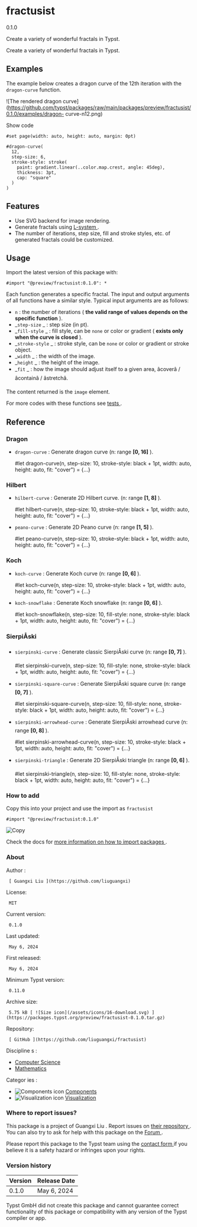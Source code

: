 #  fractusist

0.1.0

Create a variety of wonderful fractals in Typst.

Create a variety of wonderful fractals in Typst.

##  Examples

The example below creates a dragon curve of the 12th iteration with the `
dragon-curve ` function.

![The rendered dragon
curve](https://github.com/typst/packages/raw/main/packages/preview/fractusist/0.1.0/examples/dragon-
curve-n12.png)

Show code

    
    
    #set page(width: auto, height: auto, margin: 0pt)
    
    #dragon-curve(
      12,
      step-size: 6,
      stroke-style: stroke(
        paint: gradient.linear(..color.map.crest, angle: 45deg),
        thickness: 3pt,
        cap: "square"
      )
    )
    

##  Features

  * Use SVG backend for image rendering. 
  * Generate fractals using [ L-system ](https://en.wikipedia.org/wiki/L-system) . 
  * The number of iterations, step size, fill and stroke styles, etc. of generated fractals could be customized. 

##  Usage

Import the latest version of this package with:

    
    
    #import "@preview/fractusist:0.1.0": *
    

Each function generates a specific fractal. The input and output arguments of
all functions have a similar style. Typical input arguments are as follows:

  * ` n ` : the number of iterations ( **the valid range of values depends on the specific function** ). 
  * _` step-size ` _ : step size (in pt). 
  * _` fill-style ` _ : fill style, can be ` none ` or color or gradient ( **exists only when the curve is closed** ). 
  * _` stroke-style ` _ : stroke style, can be ` none ` or color or gradient or stroke object. 
  * _` width ` _ : the width of the image. 
  * _` height ` _ : the height of the image. 
  * _` fit ` _ : how the image should adjust itself to a given area, âcoverâ / âcontainâ / âstretchâ. 

The content returned is the ` image ` element.

For more codes with these functions see [ tests
](https://github.com/typst/packages/raw/main/packages/preview/fractusist/0.1.0/tests)
.

##  Reference

###  Dragon

  * ` dragon-curve ` : Generate dragon curve (n: range **[0, 16]** ). 

    
    
    #let dragon-curve(n, step-size: 10, stroke-style: black + 1pt, width: auto, height: auto, fit: "cover") = {...}
    

###  Hilbert

  * ` hilbert-curve ` : Generate 2D Hilbert curve. (n: range **[1, 8]** ). 

    
    
    #let hilbert-curve(n, step-size: 10, stroke-style: black + 1pt, width: auto, height: auto, fit: "cover") = {...}
    

  * ` peano-curve ` : Generate 2D Peano curve (n: range **[1, 5]** ). 

    
    
    #let peano-curve(n, step-size: 10, stroke-style: black + 1pt, width: auto, height: auto, fit: "cover") = {...}
    

###  Koch

  * ` koch-curve ` : Generate Koch curve (n: range **[0, 6]** ). 

    
    
    #let koch-curve(n, step-size: 10, stroke-style: black + 1pt, width: auto, height: auto, fit: "cover") = {...}
    

  * ` koch-snowflake ` : Generate Koch snowflake (n: range **[0, 6]** ). 

    
    
    #let koch-snowflake(n, step-size: 10, fill-style: none, stroke-style: black + 1pt, width: auto, height: auto, fit: "cover") = {...}
    

###  SierpiÅski

  * ` sierpinski-curve ` : Generate classic SierpiÅski curve (n: range **[0, 7]** ). 

    
    
    #let sierpinski-curve(n, step-size: 10, fill-style: none, stroke-style: black + 1pt, width: auto, height: auto, fit: "cover") = {...}
    

  * ` sierpinski-square-curve ` : Generate SierpiÅski square curve (n: range **[0, 7]** ). 

    
    
    #let sierpinski-square-curve(n, step-size: 10, fill-style: none, stroke-style: black + 1pt, width: auto, height: auto, fit: "cover") = {...}
    

  * ` sierpinski-arrowhead-curve ` : Generate SierpiÅski arrowhead curve (n: range **[0, 8]** ). 

    
    
    #let sierpinski-arrowhead-curve(n, step-size: 10, stroke-style: black + 1pt, width: auto, height: auto, fit: "cover") = {...}
    

  * ` sierpinski-triangle ` : Generate 2D SierpiÅski triangle (n: range **[0, 6]** ). 

    
    
    #let sierpinski-triangle(n, step-size: 10, fill-style: none, stroke-style: black + 1pt, width: auto, height: auto, fit: "cover") = {...}
    

###  How to add

Copy this into your project and use the import as  ` fractusist `

    
    
    #import "@preview/fractusist:0.1.0"

![Copy](/assets/icons/16-copy.svg)

Check the docs for  [ more information on how to import packages
](https://typst.app/docs/reference/scripting/#packages) .

###  About

Author  :

     [ Guangxi Liu ](https://github.com/liuguangxi)
License:

     MIT 
Current version:

     0.1.0 
Last updated:

     May 6, 2024 
First released:

     May 6, 2024 
Minimum Typst version:

     0.11.0 
Archive size:

     5.75 kB [ ![Size icon](/assets/icons/16-download.svg) ](https://packages.typst.org/preview/fractusist-0.1.0.tar.gz)
Repository:

     [ GitHub ](https://github.com/liuguangxi/fractusist)
Discipline  s  :

    

  * [ Computer Science ](https://typst.app/universe/search/?discipline=computer-science)
  * [ Mathematics ](https://typst.app/universe/search/?discipline=mathematics)

Categor  ies  :

    

  * ![Components icon](/assets/icons/16-package.svg) [ Components ](https://typst.app/universe/search/?category=components)
  * ![Visualization icon](/assets/icons/16-chart.svg) [ Visualization ](https://typst.app/universe/search/?category=visualization)

###  Where to report issues?

This  package  is a project of  Guangxi Liu  .  Report issues on  [ their
repository ](https://github.com/liuguangxi/fractusist) .  You can also try to
ask for help with this  package  on the  [ Forum ](https://forum.typst.app) .

Please report this  package  to the Typst team using the  [ contact form
](https://typst.app/contact) if you believe it is a safety hazard or infringes
upon your rights.

###  Version history

Version  |  Release Date   
---|---  
0.1.0  |  May 6, 2024   
  
Typst GmbH did not create this  package  and cannot guarantee correct
functionality of this  package  or compatibility with any version of the Typst
compiler or app.

